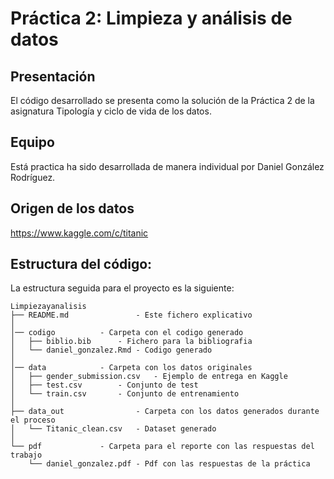 # Práctica 2: Limpieza y análisis de datos

## Presentación

El código desarrollado se presenta como la solución de la Práctica 2 de la asignatura Tipología y ciclo de vida de los datos. 


## Equipo

Está practica ha sido desarrollada de manera individual por Daniel González Rodríguez.


## Origen de los datos

https://www.kaggle.com/c/titanic


## Estructura del código:

La estructura seguida para el proyecto es la siguiente:

```
Limpiezayanalisis
├── README.md       		- Este fichero explicativo
│
│── codigo			- Carpeta con el codigo generado
│   ├── biblio.bib		- Fichero para la bibliografia
│   └── daniel_gonzalez.Rmd	- Codigo generado
│
│── data			- Carpeta con los datos originales
│   ├── gender_submission.csv	- Ejemplo de entrega en Kaggle
│   ├── test.csv		- Conjunto de test
│   └── train.csv		- Conjunto de entrenamiento
│
├── data_out		        - Carpeta con los datos generados durante el proceso
│   └── Titanic_clean.csv	- Dataset generado
│
└── pdf 			- Carpeta para el reporte con las respuestas del trabajo
    └── daniel_gonzalez.pdf	- Pdf con las respuestas de la práctica

```

